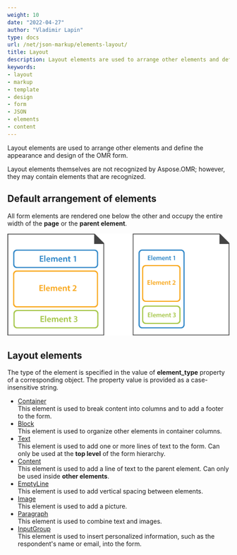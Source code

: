 ```yaml
---
weight: 10
date: "2022-04-27"
author: "Vladimir Lapin"
type: docs
url: /net/json-markup/elements-layout/
title: Layout
description: Layout elements are used to arrange other elements and define the appearance and design of the OMR form.
keywords:
- layout
- markup
- template
- design
- form
- JSON
- elements
- content
---
```


Layout elements are used to arrange other elements and define the appearance and design of the OMR form. 

Layout elements themselves are not recognized by Aspose.OMR; however, they may contain elements that are recognized.

## Default arrangement of elements

All form elements are rendered one below the other and occupy the entire width of the **page** or the **parent element**.

![Default arrangement of elements](default-layout.png)

## Layout elements

The type of the element is specified in the value of **element_type** property of a corresponding object. The property value is provided as a case-insensitive string.

- [Container](/omr/net/json-markup/container/)  
  This element is used to break content into columns and to add a footer to the form.
- [Block](/omr/net/json-markup/block/)  
  This element is used to organize other elements in container columns.
- [Text](/omr/net/json-markup/text/)  
  This element is used to add one or more lines of text to the form. Can only be used at the **top level** of the form hierarchy.
- [Content](/omr/net/json-markup/content/)  
  This element is used to add a line of text to the parent element. Can only be used inside **other elements**.
- [EmptyLine](/omr/net/json-markup/emptyline/)  
  This element is used to add vertical spacing between elements.
- [Image](/omr/net/json-markup/image/)  
  This element is used to add a picture.
- [Paragraph](/omr/net/json-markup/paragraph/)  
  This element is used to combine text and images.
- [InputGroup](/omr/net/json-markup/inputgroup/)  
  This element is used to insert personalized information, such as the respondent's name or email, into the form.
